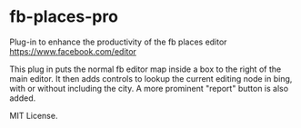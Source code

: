 fb-places-pro
=============

Plug-in to enhance the productivity of the fb places editor https://www.facebook.com/editor

This plug in puts the normal fb editor map inside a box to the right of the main editor.
It then adds controls to lookup the current editing node in bing, with or without
including the city. A more prominent "report" button is also added.

MIT License.
